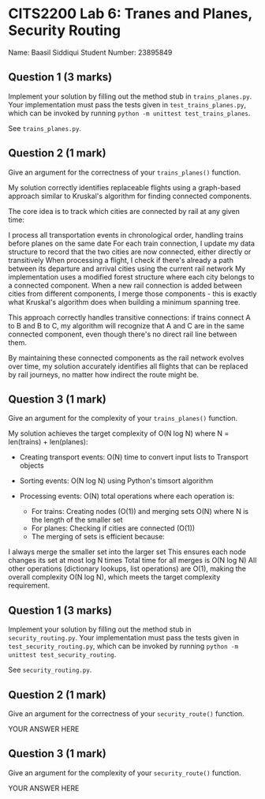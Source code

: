 # CITS2200 Lab 6: Tranes and Planes, Security Routing

Name: Baasil Siddiqui
Student Number: 23895849


## Question 1 (3 marks)
Implement your solution by filling out the method stub in `trains_planes.py`.
Your implementation must pass the tests given in `test_trains_planes.py`, which can be invoked by running `python -m unittest test_trains_planes`.

See `trains_planes.py`.


## Question 2 (1 mark)
Give an argument for the correctness of your `trains_planes()` function.

My solution correctly identifies replaceable flights using a graph-based approach similar to Kruskal's algorithm for finding connected components.

The core idea is to track which cities are connected by rail at any given time:

I process all transportation events in chronological order, handling trains before planes on the same date
For each train connection, I update my data structure to record that the two cities are now connected, either directly or transitively
When processing a flight, I check if there's already a path between its departure and arrival cities using the current rail network
My implementation uses a modified forest structure where each city belongs to a connected component. When a new rail connection is added between cities from different components, I merge those components - this is exactly what Kruskal's algorithm does when building a minimum spanning tree.

This approach correctly handles transitive connections: if trains connect A to B and B to C, my algorithm will recognize that A and C are in the same connected component, even though there's no direct rail line between them.

By maintaining these connected components as the rail network evolves over time, my solution accurately identifies all flights that can be replaced by rail journeys, no matter how indirect the route might be.


## Question 3 (1 mark)
Give an argument for the complexity of your `trains_planes()` function.

My solution achieves the target complexity of O(N log N) where N = len(trains) + len(planes):

- Creating transport events: O(N) time to convert input lists to Transport objects

- Sorting events: O(N log N) using Python's timsort algorithm

- Processing events: O(N) total operations where each operation is:

    - For trains: Creating nodes (O(1)) and merging sets O(N) where N is the length of the smaller set
    - For planes: Checking if cities are connected (O(1))
    - The merging of sets is efficient because:

I always merge the smaller set into the larger set
This ensures each node changes its set at most log N times
Total time for all merges is O(N log N)
All other operations (dictionary lookups, list operations) are O(1), making the overall complexity O(N log N), which meets the target complexity requirement.

## Question 1 (3 marks)
Implement your solution by filling out the method stub in `security_routing.py`.
Your implementation must pass the tests given in `test_security_routing.py`, which can be invoked by running `python -m unittest test_security_routing`.

See `security_routing.py`.


## Question 2 (1 mark)
Give an argument for the correctness of your `security_route()` function.

YOUR ANSWER HERE


## Question 3 (1 mark)
Give an argument for the complexity of your `security_route()` function.

YOUR ANSWER HERE
